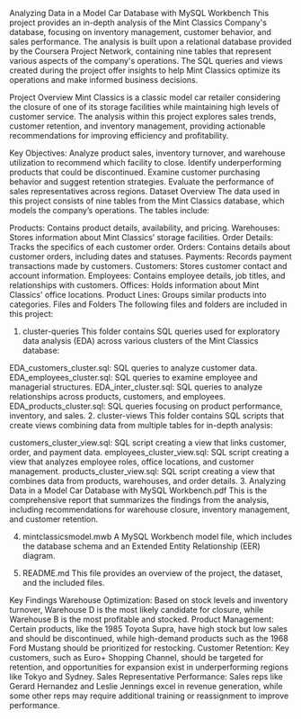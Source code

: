 Analyzing Data in a Model Car Database with MySQL Workbench
This project provides an in-depth analysis of the Mint Classics Company's database, focusing on inventory management, customer behavior, and sales performance. The analysis is built upon a relational database provided by the Coursera Project Network, containing nine tables that represent various aspects of the company's operations. The SQL queries and views created during the project offer insights to help Mint Classics optimize its operations and make informed business decisions.

Project Overview
Mint Classics is a classic model car retailer considering the closure of one of its storage facilities while maintaining high levels of customer service. The analysis within this project explores sales trends, customer retention, and inventory management, providing actionable recommendations for improving efficiency and profitability.

Key Objectives:
Analyze product sales, inventory turnover, and warehouse utilization to recommend which facility to close.
Identify underperforming products that could be discontinued.
Examine customer purchasing behavior and suggest retention strategies.
Evaluate the performance of sales representatives across regions.
Dataset Overview
The data used in this project consists of nine tables from the Mint Classics database, which models the company’s operations. The tables include:

Products: Contains product details, availability, and pricing.
Warehouses: Stores information about Mint Classics’ storage facilities.
Order Details: Tracks the specifics of each customer order.
Orders: Contains details about customer orders, including dates and statuses.
Payments: Records payment transactions made by customers.
Customers: Stores customer contact and account information.
Employees: Contains employee details, job titles, and relationships with customers.
Offices: Holds information about Mint Classics' office locations.
Product Lines: Groups similar products into categories.
Files and Folders
The following files and folders are included in this project:

1. cluster-queries
This folder contains SQL queries used for exploratory data analysis (EDA) across various clusters of the Mint Classics database:

EDA_customers_cluster.sql: SQL queries to analyze customer data.
EDA_employees_cluster.sql: SQL queries to examine employee and managerial structures.
EDA_inter_cluster.sql: SQL queries to analyze relationships across products, customers, and employees.
EDA_products_cluster.sql: SQL queries focusing on product performance, inventory, and sales.
2. cluster-views
This folder contains SQL scripts that create views combining data from multiple tables for in-depth analysis:

customers_cluster_view.sql: SQL script creating a view that links customer, order, and payment data.
employees_cluster_view.sql: SQL script creating a view that analyzes employee roles, office locations, and customer management.
products_cluster_view.sql: SQL script creating a view that combines data from products, warehouses, and order details.
3. Analyzing Data in a Model Car Database with MySQL Workbench.pdf
This is the comprehensive report that summarizes the findings from the analysis, including recommendations for warehouse closure, inventory management, and customer retention.

4. mintclassicsmodel.mwb
A MySQL Workbench model file, which includes the database schema and an Extended Entity Relationship (EER) diagram.

5. README.md
This file provides an overview of the project, the dataset, and the included files.

Key Findings
Warehouse Optimization: Based on stock levels and inventory turnover, Warehouse D is the most likely candidate for closure, while Warehouse B is the most profitable and stocked.
Product Management: Certain products, like the 1985 Toyota Supra, have high stock but low sales and should be discontinued, while high-demand products such as the 1968 Ford Mustang should be prioritized for restocking.
Customer Retention: Key customers, such as Euro+ Shopping Channel, should be targeted for retention, and opportunities for expansion exist in underperforming regions like Tokyo and Sydney.
Sales Representative Performance: Sales reps like Gerard Hernandez and Leslie Jennings excel in revenue generation, while some other reps may require additional training or reassignment to improve performance.

